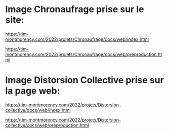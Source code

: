 # Image Chronaufrage prise sur le site:
https://tim-montmorency.com/2022/projets/Chronaufrage/docs/web/index.html 

https://tim-montmorency.com/2022/projets/Chronaufrage/docs/web/preproduction.html
# Image Distorsion Collective prise sur la page web:
https://tim-montmorency.com/2022/projets/Distorsion-collective/docs/web/index.html

https://tim-montmorency.com/2022/projets/Distorsion-collective/docs/web/preproduction.html
